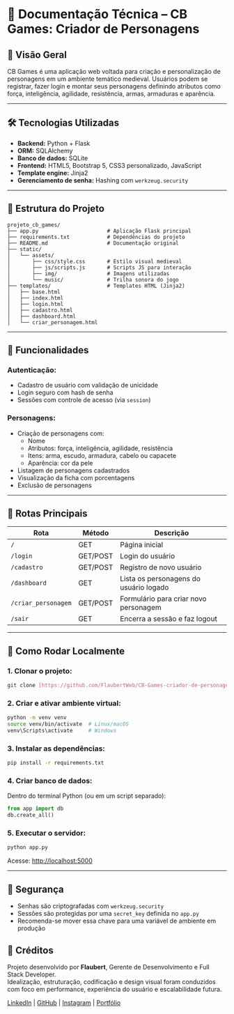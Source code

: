 # 📘 Documentação Técnica – CB Games: Criador de Personagens

## 📌 Visão Geral

CB Games é uma aplicação web voltada para criação e personalização de personagens em um ambiente temático medieval. Usuários podem se registrar, fazer login e montar seus personagens definindo atributos como força, inteligência, agilidade, resistência, armas, armaduras e aparência.

---

## 🛠️ Tecnologias Utilizadas

- **Backend:** Python + Flask  
- **ORM:** SQLAlchemy  
- **Banco de dados:** SQLite  
- **Frontend:** HTML5, Bootstrap 5, CSS3 personalizado, JavaScript  
- **Template engine:** Jinja2  
- **Gerenciamento de senha:** Hashing com `werkzeug.security`

---

## 📁 Estrutura do Projeto

```
projeto_cb_games/
├── app.py                      # Aplicação Flask principal
├── requirements.txt            # Dependências do projeto
├── README.md                   # Documentação original
├── static/
│   └── assets/
│       ├── css/style.css       # Estilo visual medieval
│       ├── js/scripts.js       # Scripts JS para interação
│       ├── img/                # Imagens utilizadas
│       └── music/              # Trilha sonora do jogo
├── templates/                  # Templates HTML (Jinja2)
│   ├── base.html
│   ├── index.html
│   ├── login.html
│   ├── cadastro.html
│   ├── dashboard.html
│   └── criar_personagem.html
```

---

## 🔐 Funcionalidades

### Autenticação:
- Cadastro de usuário com validação de unicidade
- Login seguro com hash de senha
- Sessões com controle de acesso (via `session`)

### Personagens:
- Criação de personagens com:
  - Nome
  - Atributos: força, inteligência, agilidade, resistência
  - Itens: arma, escudo, armadura, cabelo ou capacete
  - Aparência: cor da pele
- Listagem de personagens cadastrados
- Visualização da ficha com porcentagens
- Exclusão de personagens

---

## 🔀 Rotas Principais

| Rota                 | Método | Descrição |
|----------------------|--------|------------|
| `/`                  | GET    | Página inicial |
| `/login`             | GET/POST | Login do usuário |
| `/cadastro`          | GET/POST | Registro de novo usuário |
| `/dashboard`         | GET    | Lista os personagens do usuário logado |
| `/criar_personagem`  | GET/POST | Formulário para criar novo personagem |
| `/sair`              | GET    | Encerra a sessão e faz logout |

---

## 🧪 Como Rodar Localmente

### 1. Clonar o projeto:
```bash
git clone [https://github.com/FlaubertWeb/CB-Games-criador-de-personagens]

```

### 2. Criar e ativar ambiente virtual:
```bash 
python -m venv venv
source venv/bin/activate  # Linux/macOS
venv\Scripts\activate     # Windows
```

### 3. Instalar as dependências:
```bash
pip install -r requirements.txt
```

### 4. Criar banco de dados:
Dentro do terminal Python (ou em um script separado):
```python
from app import db
db.create_all()
```

### 5. Executar o servidor:
```bash
python app.py
```

Acesse: [http://localhost:5000](http://localhost:5000)

---

## 🔐 Segurança

- Senhas são criptografadas com `werkzeug.security`
- Sessões são protegidas por uma `secret_key` definida no `app.py`
- Recomenda-se mover essa chave para uma variável de ambiente em produção



## 👤 Créditos

Projeto desenvolvido por **Flaubert**, Gerente de Desenvolvimento e Full Stack Developer.  
Idealização, estruturação, codificação e design visual foram conduzidos com foco em performance, experiência do usuário e escalabilidade futura.

[LinkedIn](https://www.linkedin.com/in/flaubert-caldeira-da-silva-jr/) | [GitHub](https://github.com/FlaubertWeb) | [Instagram](https://www.instagram.com/flaubert.dev/)  | [Portfólio](https://flaubert.dev.br/) 


